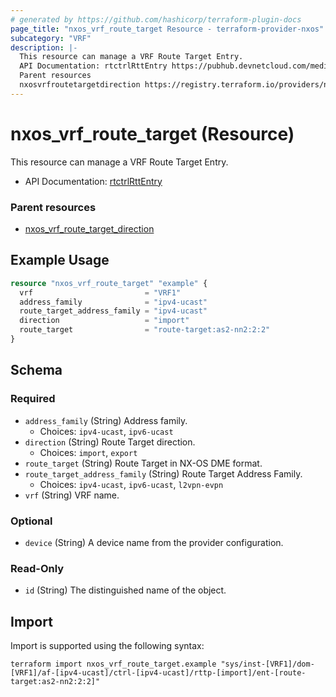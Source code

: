 ```yaml
---
# generated by https://github.com/hashicorp/terraform-plugin-docs
page_title: "nxos_vrf_route_target Resource - terraform-provider-nxos"
subcategory: "VRF"
description: |-
  This resource can manage a VRF Route Target Entry.
  API Documentation: rtctrlRttEntry https://pubhub.devnetcloud.com/media/dme-docs-10-2-2/docs/Routing%20and%20Forwarding/rtctrl:RttEntry/
  Parent resources
  nxosvrfroutetargetdirection https://registry.terraform.io/providers/netascode/nxos/latest/docs/resources/vrf_route_target_direction
---
```


# nxos_vrf_route_target (Resource)

This resource can manage a VRF Route Target Entry.

- API Documentation: [rtctrlRttEntry](https://pubhub.devnetcloud.com/media/dme-docs-10-2-2/docs/Routing%20and%20Forwarding/rtctrl:RttEntry/)

### Parent resources

- [nxos_vrf_route_target_direction](https://registry.terraform.io/providers/netascode/nxos/latest/docs/resources/vrf_route_target_direction)

## Example Usage

```terraform
resource "nxos_vrf_route_target" "example" {
  vrf                         = "VRF1"
  address_family              = "ipv4-ucast"
  route_target_address_family = "ipv4-ucast"
  direction                   = "import"
  route_target                = "route-target:as2-nn2:2:2"
}
```

<!-- schema generated by tfplugindocs -->
## Schema

### Required

- `address_family` (String) Address family.
  - Choices: `ipv4-ucast`, `ipv6-ucast`
- `direction` (String) Route Target direction.
  - Choices: `import`, `export`
- `route_target` (String) Route Target in NX-OS DME format.
- `route_target_address_family` (String) Route Target Address Family.
  - Choices: `ipv4-ucast`, `ipv6-ucast`, `l2vpn-evpn`
- `vrf` (String) VRF name.

### Optional

- `device` (String) A device name from the provider configuration.

### Read-Only

- `id` (String) The distinguished name of the object.

## Import

Import is supported using the following syntax:

```shell
terraform import nxos_vrf_route_target.example "sys/inst-[VRF1]/dom-[VRF1]/af-[ipv4-ucast]/ctrl-[ipv4-ucast]/rttp-[import]/ent-[route-target:as2-nn2:2:2]"
```
